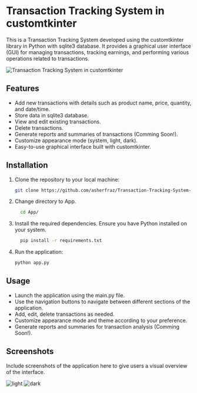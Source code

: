 # Transaction Tracking System in customtkinter

This is a Transaction Tracking System developed using the customtkinter library in Python with sqlite3 database. It provides a graphical user interface (GUI) for managing transactions, tracking earnings, and performing various operations related to transactions.

![Transaction Tracking System in customtkinter]([gif_url](https://github.com/asherfraz/Transaction-Tracking-System-in-customtkinter/blob/main/Screenshots/GIF.gif?raw=true))

## Features

- Add new transactions with details such as product name, price, quantity, and date/time.
- Store data in sqlite3 database.
- View and edit existing transactions.
- Delete transactions.
- Generate reports and summaries of transactions (Comming Soon!).
- Customize appearance mode (system, light, dark).
- Easy-to-use graphical interface built with customtkinter.

## Installation

1. Clone the repository to your local machine:

   ```bash
   git clone https://github.com/asherfraz/Transaction-Tracking-System-in-customtkinter.git

2. Change directory to App.

    ```bash
      cd App/

3. Install the required dependencies. Ensure you have Python installed on your system.

    ```bash
      pip install -r requirements.txt
4. Run the application:
   
    ```bash
    python app.py

## Usage

- Launch the application using the main.py file.
- Use the navigation buttons to navigate between different sections of the application.
- Add, edit, delete transactions as needed.
- Customize appearance mode and theme according to your preference.
- Generate reports and summaries for transaction analysis (Comming Soon!).

## Screenshots

Include screenshots of the application here to give users a visual overview of the interface.

![light]([image_url](https://github.com/asherfraz/Transaction-Tracking-System-in-customtkinter/blob/main/Screenshots/light.png?raw=true)https://github.com/asherfraz/Transaction-Tracking-System-in-customtkinter/blob/main/Screenshots/light.png?raw=true)
![dark]([image_url](https://github.com/asherfraz/Transaction-Tracking-System-in-customtkinter/blob/main/Screenshots/dark.png?raw=true)https://github.com/asherfraz/Transaction-Tracking-System-in-customtkinter/blob/main/Screenshots/dark.png?raw=true)

